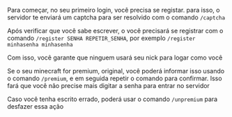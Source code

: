 
Para começar, no seu primeiro login, você precisa se registar. para isso, o servidor te enviará um captcha para ser resolvido com o comando `/captcha`

Após verificar que você sabe escrever, o você precisará se registrar com o comando `/register SENHA REPETIR_SENHA`, por exemplo `/register minhasenha minhasenha`

Com isso, você garante que ninguem usará seu nick para logar como você

Se o seu minecraft for premium, original, você poderá informar isso usando o comando `/premium`, e em seguida repetir o comando para confirmar. Isso fará que você não precise mais digitar a senha para entrar no servidor

Caso você tenha escrito errado, poderá usar o comando `/unpremium` para desfazer essa ação